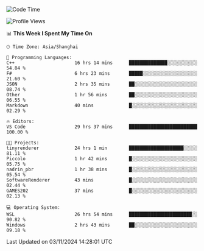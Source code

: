 <!--START_SECTION:waka-->
![Code Time](http://img.shields.io/badge/Code%20Time-2%2C112%20hrs%2022%20mins-blue)

![Profile Views](http://img.shields.io/badge/Profile%20Views-0-blue)

📊 **This Week I Spent My Time On** 

```text
🕑︎ Time Zone: Asia/Shanghai

💬 Programming Languages: 
C++                      16 hrs 14 mins      ██████████████░░░░░░░░░░░   54.84 % 
F#                       6 hrs 23 mins       █████░░░░░░░░░░░░░░░░░░░░   21.60 % 
JSON                     2 hrs 35 mins       ██░░░░░░░░░░░░░░░░░░░░░░░   08.74 % 
Other                    1 hr 56 mins        ██░░░░░░░░░░░░░░░░░░░░░░░   06.55 % 
Markdown                 40 mins             █░░░░░░░░░░░░░░░░░░░░░░░░   02.29 % 

🔥 Editors: 
VS Code                  29 hrs 37 mins      █████████████████████████   100.00 % 

🐱‍💻 Projects: 
tinyrenderer             24 hrs 1 min        ████████████████████░░░░░   81.11 % 
Piccolo                  1 hr 42 mins        █░░░░░░░░░░░░░░░░░░░░░░░░   05.75 % 
nadrin_pbr               1 hr 38 mins        █░░░░░░░░░░░░░░░░░░░░░░░░   05.54 % 
SoftwareRenderer         43 mins             █░░░░░░░░░░░░░░░░░░░░░░░░   02.44 % 
GAMES202                 37 mins             █░░░░░░░░░░░░░░░░░░░░░░░░   02.13 % 

💻 Operating System: 
WSL                      26 hrs 54 mins      ███████████████████████░░   90.82 % 
Windows                  2 hrs 43 mins       ██░░░░░░░░░░░░░░░░░░░░░░░   09.18 % 
```


 Last Updated on 03/11/2024 14:28:01 UTC
<!--END_SECTION:waka-->